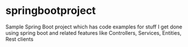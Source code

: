 # springbootproject
Sample Spring Boot project which has code examples for stuff I get done using spring boot and related features like Controllers, Services, Entities, Rest clients
